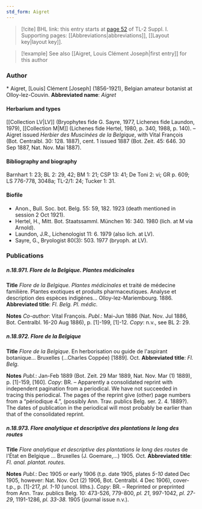 ```yaml
---
std_form: Aigret
---
```


> [!cite] BHL link: this entry starts at [page 52](https://www.biodiversitylibrary.org/page/33264741) of TL-2 Suppl. I.
> Supporting pages: [[Abbreviations|abbreviations]], [[Layout key|layout key]].

> [!example] See also [[Aigret, Louis Clément Joseph|first entry]] for this author

### Author

\* Aigret, \[Louis\] Clément \[Joseph\] (1856-1921), Belgian amateur botanist at Olloy-lez-Couvin. 
**Abbreviated name**: *Aigret*

#### Herbarium and types

[[Collection LV|LV]] (Bryophytes fide G. Sayre, 1977, Lichenes fide Laundon, 1979), [[Collection M|M]] (Lichenes fide Hertel, 1980, p. 340, 1988, p. 140). – Aigret issued *Herbier des Muscinées de la Belgique*, with Vital François (Bot. Centralbl. 30: 128. 1887), cent. 1 issued 1887 (Bot. Zeit. 45: 646. 30 Sep 1887, Nat. Nov. Mai 1887).

#### Bibliography and biography

Barnhart 1: 23; BL 2: 29, 42; BM 1: 21; CSP 13: 41; De Toni 2: vi; GR p. 609; LS 776-778, 3048a; TL-2/1: 24; Tucker 1: 31.

#### Biofile

- Anon., Bull. Soc. bot. Belg. 55: 59, 182. 1923 (death mentioned in session 2 Oct 1921).
- Hertel, H., Mitt. Bot. Staatssamml. München 16: 340. 1980 (lich. at M via Arnold).
- Laundon, J.R., Lichenologist 11: 6. 1979 (also lich. at LV).
- Sayre, G., Bryologist 80(3): 503. 1977 (bryoph. at LV).

### Publications

##### n.18.971. Flore de la Belgique. Plantes médicinales

**Title**
*Flore de la Belgique. Plantes médicinales* et traité de médecine familière. Plantes exotiques et produits pharmaceutiques. Analyse et description des espèces indigènes... Olloy-lez-Mariembourg. 1886.
**Abbreviated title**: *Fl. Belg. Pl. médic.*

**Notes**
*Co-author*: Vital François.
*Publ*.: Mai-Jun 1886 (Nat. Nov. Jul 1886, Bot. Centralbl. 16-20 Aug 1886), p. \[1\]-199, \[1\]-12.
*Copy*: n.v., see BL 2: 29.

##### n.18.972. Flore de la Belgique

**Title**
*Flore de la Belgique*. En herborisation ou guide de l'aspirant botanique... Bruxelles (...Charles Coppée) \[1889\]. Oct.
**Abbreviated title**: *Fl. Belg.*

**Notes**
*Publ*.: Jan-Feb 1889 (Bot. Zeit. 29 Mar 1889, Nat. Nov. Mar (1) 1889), p. \[1\]-159, \[160\].
*Copy*: BR. – Apparently a consolidated reprint with independent pagination from a periodical. We have not succeeded in tracing this periodical. The pages of the reprint give (other) page numbers from a “périodique 4.”, (possibly Ann. Trav. publics Belg. ser. 2. 4. 1889?). The dates of publication in the periodical will most probably be earlier than that of the consolidated reprint.

##### n.18.973. Flore analytique et descriptive des plantations le long des routes

**Title**
*Flore analytique et descriptive des plantations le long des routes* de l'État en Belgique ... Bruxelles (J. Goemare,...) 1905. Oct.
**Abbreviated title**: *Fl. anal. plantat. routes*.

**Notes**
*Publ*.: Dec 1905 or early 1906 (t.p. date 1905, plates *5-10* dated Dec 1905, however: Nat. Nov. Oct (2) 1906, Bot. Centralbl. 4 Dec 1906), cover-t.p., p. \[1\]-217, *pl. 1-10* (uncol. liths.). *Copy*: BR. – Reprinted or preprinted from Ann. Trav. publics Belg. 10: 473-526, 779-800, *pl. 21*, 997-1042, *pl. 27-29*, 1191-1286, *pl. 33-38.* 1905 (journal issue n.v.).

